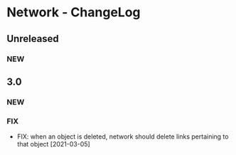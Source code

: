 # Network - ChangeLog

## Unreleased
### NEW


## 3.0
### NEW
### FIX

 - FIX: when an object is deleted, network should delete links pertaining to that object [2021-03-05]
